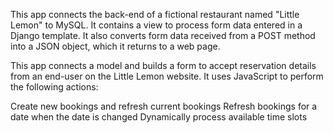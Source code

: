This app connects the back-end of a fictional restaurant named "Little Lemon" to MySQL.
It contains a view to process form data entered in a Django template.
It also converts form data received from a POST method into a JSON object, which it returns to a web page.

This app connects a model and builds a form to accept reservation details from an end-user on the Little Lemon website. 
It uses JavaScript to perform the following actions:

Create new bookings and refresh current bookings
Refresh bookings for a date when the date is changed
Dynamically process available time slots

